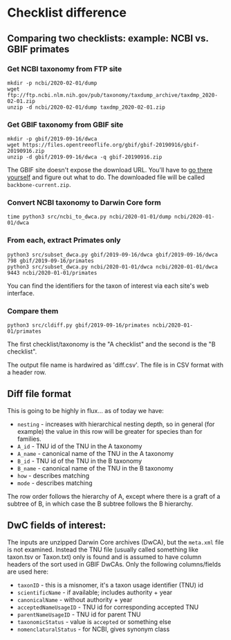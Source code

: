 # Checklist difference

## Comparing two checklists: example: NCBI vs. GBIF primates

### Get NCBI taxonomy from FTP site

    mkdir -p ncbi/2020-02-01/dump
    wget ftp://ftp.ncbi.nlm.nih.gov/pub/taxonomy/taxdump_archive/taxdmp_2020-02-01.zip
    unzip -d ncbi/2020-02-01/dump taxdmp_2020-02-01.zip

### Get GBIF taxonomy from GBIF site

    mkdir -p gbif/2019-09-16/dwca
    wget https://files.opentreeoflife.org/gbif/gbif-20190916/gbif-20190916.zip
    unzip -d gbif/2019-09-16/dwca -q gbif-20190916.zip

The GBIF site doesn't expose the download URL.  You'll have to [go
there
yourself](https://www.gbif.org/dataset/d7dddbf4-2cf0-4f39-9b2a-bb099caae36c)
and figure out what to do.  The downloaded file will be called
`backbone-current.zip`.

### Convert NCBI taxonomy to Darwin Core form

    time python3 src/ncbi_to_dwca.py ncbi/2020-01-01/dump ncbi/2020-01-01/dwca

### From each, extract Primates only 

    python3 src/subset_dwca.py gbif/2019-09-16/dwca gbif/2019-09-16/dwca 798 gbif/2019-09-16/primates
    python3 src/subset_dwca.py ncbi/2020-01-01/dwca ncbi/2020-01-01/dwca 9443 ncbi/2020-01-01/primates

You can find the identifiers for the taxon of interest via each site's
web interface.

### Compare them

    python3 src/cldiff.py gbif/2019-09-16/primates ncbi/2020-01-01/primates

The first checklist/taxonomy is the "A checklist" and the second is
the "B checklist".

The output file name is hardwired as 'diff.csv'.  The file is in CSV
format with a header row.

## Diff file format

This is going to be highly in flux... as of today we have:

 * `nesting` - increases with hierarchical nesting depth, so in
   general (for example) the value in this row will be greater for
   species than for families.
 * `A_id` - TNU id of the TNU in the A taxonomy
 * `A_name` - canonical name of the TNU in the A taxonomy
 * `B_id` - TNU id of the TNU in the B taxonomy
 * `B_name` - canonical name of the TNU in the B taxonomy
 * `how` - describes matching
 * `mode` - describes matching

The row order follows the hierarchy of A, except where there is a
graft of a subtree of B, in which case the B subtree follows the B
hierarchy.

## DwC fields of interest:

The inputs are unzipped Darwin Core archives (DwCA), but the
`meta.xml` file is not examined.  Instead the TNU file (usually called
something like taxon.tsv or Taxon.txt) only is found and is assumed to
have column headers of the sort used in GBIF DwCAs.  Only the
following columns/fields are used here:

 * `taxonID`  - this is a misnomer, it's a taxon usage identifier (TNU) id
 * `scientificName`  - if available; includes authority + year 
 * `canonicalName`   - without authority + year
 * `acceptedNameUsageID` - TNU id for corresponding accepted TNU
 * `parentNameUsageID`  - TNU id for parent TNU
 * `taxonomicStatus`  - value is `accepted` or something else
 * `nomenclaturalStatus` - for NCBI, gives synonym class

